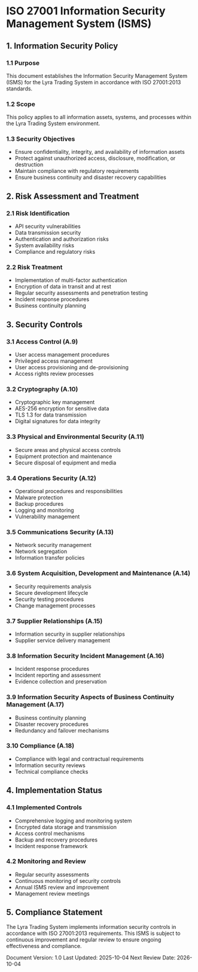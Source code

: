 # ISO 27001 Information Security Management System (ISMS)

## 1. Information Security Policy

### 1.1 Purpose
This document establishes the Information Security Management System (ISMS) for the Lyra Trading System in accordance with ISO 27001:2013 standards.

### 1.2 Scope
This policy applies to all information assets, systems, and processes within the Lyra Trading System environment.

### 1.3 Security Objectives
- Ensure confidentiality, integrity, and availability of information assets
- Protect against unauthorized access, disclosure, modification, or destruction
- Maintain compliance with regulatory requirements
- Ensure business continuity and disaster recovery capabilities

## 2. Risk Assessment and Treatment

### 2.1 Risk Identification
- API security vulnerabilities
- Data transmission security
- Authentication and authorization risks
- System availability risks
- Compliance and regulatory risks

### 2.2 Risk Treatment
- Implementation of multi-factor authentication
- Encryption of data in transit and at rest
- Regular security assessments and penetration testing
- Incident response procedures
- Business continuity planning

## 3. Security Controls

### 3.1 Access Control (A.9)
- User access management procedures
- Privileged access management
- User access provisioning and de-provisioning
- Access rights review processes

### 3.2 Cryptography (A.10)
- Cryptographic key management
- AES-256 encryption for sensitive data
- TLS 1.3 for data transmission
- Digital signatures for data integrity

### 3.3 Physical and Environmental Security (A.11)
- Secure areas and physical access controls
- Equipment protection and maintenance
- Secure disposal of equipment and media

### 3.4 Operations Security (A.12)
- Operational procedures and responsibilities
- Malware protection
- Backup procedures
- Logging and monitoring
- Vulnerability management

### 3.5 Communications Security (A.13)
- Network security management
- Network segregation
- Information transfer policies

### 3.6 System Acquisition, Development and Maintenance (A.14)
- Security requirements analysis
- Secure development lifecycle
- Security testing procedures
- Change management processes

### 3.7 Supplier Relationships (A.15)
- Information security in supplier relationships
- Supplier service delivery management

### 3.8 Information Security Incident Management (A.16)
- Incident response procedures
- Incident reporting and assessment
- Evidence collection and preservation

### 3.9 Information Security Aspects of Business Continuity Management (A.17)
- Business continuity planning
- Disaster recovery procedures
- Redundancy and failover mechanisms

### 3.10 Compliance (A.18)
- Compliance with legal and contractual requirements
- Information security reviews
- Technical compliance checks

## 4. Implementation Status

### 4.1 Implemented Controls
- Comprehensive logging and monitoring system
- Encrypted data storage and transmission
- Access control mechanisms
- Backup and recovery procedures
- Incident response framework

### 4.2 Monitoring and Review
- Regular security assessments
- Continuous monitoring of security controls
- Annual ISMS review and improvement
- Management review meetings

## 5. Compliance Statement

The Lyra Trading System implements information security controls in accordance with ISO 27001:2013 requirements. This ISMS is subject to continuous improvement and regular review to ensure ongoing effectiveness and compliance.

Document Version: 1.0
Last Updated: 2025-10-04
Next Review Date: 2026-10-04
